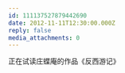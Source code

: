 ```yaml
---
id: 111137527879442690
date: 2012-11-11T12:30:00.000Z
reply: false
media_attachments: 0
---
```


正在试读庄蝶庵的作品《反西游记》​​​​

